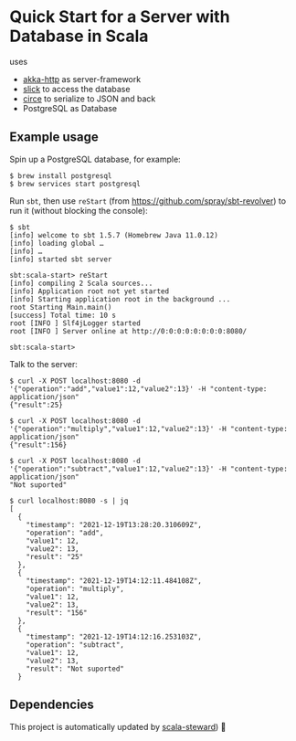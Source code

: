 # Quick Start for a Server with Database in Scala

uses

* [akka-http](https://github.com/akka/akka-http) as server-framework
* [slick](https://github.com/slick/slick/) to access the database
* [circe](https://github.com/circe/circe) to serialize to JSON and back
* PostgreSQL as Database

## Example usage

Spin up a PostgreSQL database, for example:

```shell
$ brew install postgresql
$ brew services start postgresql
```

Run `sbt`, then use `reStart` (from https://github.com/spray/sbt-revolver) to run it (without blocking the console):

```shell
$ sbt
[info] welcome to sbt 1.5.7 (Homebrew Java 11.0.12)
[info] loading global …
[info] …
[info] started sbt server

sbt:scala-start> reStart
[info] compiling 2 Scala sources...
[info] Application root not yet started
[info] Starting application root in the background ...
root Starting Main.main()
[success] Total time: 10 s
root [INFO ] Slf4jLogger started
root [INFO ] Server online at http://0:0:0:0:0:0:0:0:8080/

sbt:scala-start>
```

Talk to the server:

```shell
$ curl -X POST localhost:8080 -d '{"operation":"add","value1":12,"value2":13}' -H "content-type: application/json"
{"result":25}

$ curl -X POST localhost:8080 -d '{"operation":"multiply","value1":12,"value2":13}' -H "content-type: application/json"
{"result":156}

$ curl -X POST localhost:8080 -d '{"operation":"subtract","value1":12,"value2":13}' -H "content-type: application/json"
"Not suported"

$ curl localhost:8080 -s | jq
[
  {
    "timestamp": "2021-12-19T13:28:20.310609Z",
    "operation": "add",
    "value1": 12,
    "value2": 13,
    "result": "25"
  },
  {
    "timestamp": "2021-12-19T14:12:11.484108Z",
    "operation": "multiply",
    "value1": 12,
    "value2": 13,
    "result": "156"
  },
  {
    "timestamp": "2021-12-19T14:12:16.253103Z",
    "operation": "subtract",
    "value1": 12,
    "value2": 13,
    "result": "Not suported"
  }
```

## Dependencies

This project is automatically updated by [scala-steward](https://github.com/fthomas/scala-steward)) 🚀
